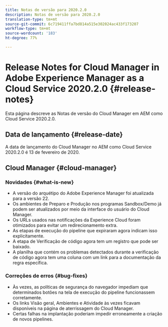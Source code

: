 ```yaml
---
title: Notas de versão para 2020.2.0
description: Notas de versão para 2020.2.0
translation-type: tm+mt
source-git-commit: 6c719411ffa7bd814a515e302024ac433f173207
workflow-type: tm+mt
source-wordcount: '183'
ht-degree: 77%

---
```



# Release Notes for Cloud Manager in Adobe Experience Manager as a Cloud Service 2020.2.0 {#release-notes}

Esta página descreve as Notas de versão do Cloud Manager em AEM como Cloud Service 2020.2.0.

## Data de lançamento {#release-date}

A data de lançamento do Cloud Manager no AEM como Cloud Service 2020.2.0 é 13 de fevereiro de 2020.

## Cloud Manager {#cloud-manager}

### Novidades {#what-is-new}

* A versão do arquétipo do Adobe Experience Manager foi atualizada para a versão 22.
* Os ambientes de Preparo e Produção nos programas Sandbox/Demo já podem ser atualizados por meio da interface do usuário do Cloud Manager.
* Os URLs usados nas notificações da Experience Cloud foram otimizados para evitar um redirecionamento extra.
* As etapas de execução do pipeline que expiraram agora indicam isso explicitamente.
* A etapa de Verificação de código agora tem um registro que pode ser baixado.
* A planilha que contém os problemas detectados durante a verificação de código agora tem uma coluna com um link para a documentação da regra específica.

### Correções de erros {#bug-fixes}

* Às vezes, as políticas de segurança do navegador impediam que determinados botões na tela de execução do pipeline funcionassem corretamente.
* Os links Visão geral, Ambientes e Atividade às vezes ficavam disponíveis na página de aterrissagem do Cloud Manager.
* Certas falhas na implantação poderiam impedir erroneamente a criação de novos pipelines.
